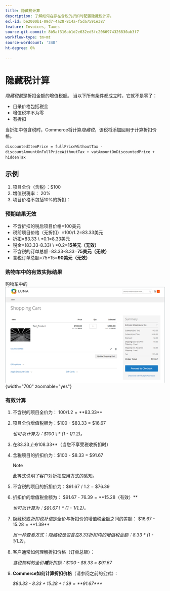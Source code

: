 ```yaml
---
title: 隐藏税计算
description: 了解如何在存在含税的折扣时配置隐藏税计算。
exl-id: be2000b1-09d7-4a28-814a-f5da7591e387
feature: Invoices, Taxes
source-git-commit: 8b5af316ab1d2e632ed5fc2066974326830ab3f7
workflow-type: tm+mt
source-wordcount: '348'
ht-degree: 0%

---
```


# 隐藏税计算

_隐藏税额_&#x200B;是折扣金额的增值税额。 当以下所有条件都成立时，它就不是零了：

- 目录价格包括税金
- 增值税率不为零
- 有折扣

当折扣中包含税时，Commerce将计算&#x200B;_隐藏税_，该税将添加回用于计算折扣价格。

`discountedItemPrice = fullPriceWithoutTax - discountAmountOnFullPriceWithoutTax + vatAmountOnDiscountedPrice + hiddenTax`

## 示例

1. 项目全价（含税）：$100
1. 增值税税率： 20%
1. 项目价格不包括10%的折扣：

### 预期结果无效

- 不含折扣的税后项目价格=100美元
- 税前项目价格（无折扣）=100/1.2=83.33美元
- 折扣=83.33 \ *0.1=8.33美元
- 税金=(83.33-8.33) \ *0.2=**15美元（无效）**
- 不含税的订单总额=83.33-8.33=**75美元（无效）**
- 含税订单总额=75+15=**90美元（无效）**

### 购物车中的有效实际结果

购物车中的![隐藏税费计算](./assets/hidden-tax.png){width="700" zoomable="yes"}

### 有效计算

1. 不含税的项目全价为： $100 / 1.2 = **$83.33**

1. 项目全价增值税额为：$100 - $83.33 = $16.67

   _也可以计算为：$100 \ * (1 - 1/1.2)。_

1. 在$83.33上有10%的折扣为：**$8.33**（当您不享受税收折扣时）

1. 含税项目的折扣价为：$100 - $8.33 = $91.67

   >[!NOTE]
   >
   >此等式说明了客户对折扣应用方式的感知。

1. 不含税的项目的折扣价为：$91.67 / 1.2 = $76.39

1. 折扣价的增值税金额为： $91.67 - $76.39 = **$15.28（有效）**

   _也可以计算为：$91.67 \ * (1 - 1/1.2)。_

1. 隐藏税或&#x200B;_折扣税补偿_&#x200B;是全价与折扣价的增值税金额之间的差额： $16.67 - $15.28 = **$1.39**

   _另一种查看方式：隐藏税是包含在$8.33折扣内的增值税金额：$8.33 \* (1 - 1/1.2)。_

1. 客户通常如何理解折扣价格（订单总额）：

   _含税物料的全价&#x200B;**减**&#x200B;折扣额：$100 - $8.33 = $91.67_

1. **Commerce如何计算折扣价格**（请参阅之前的公式）：

   _$83.33 - $8.33 + 15.28 + 1.39 =**$91.67***_
